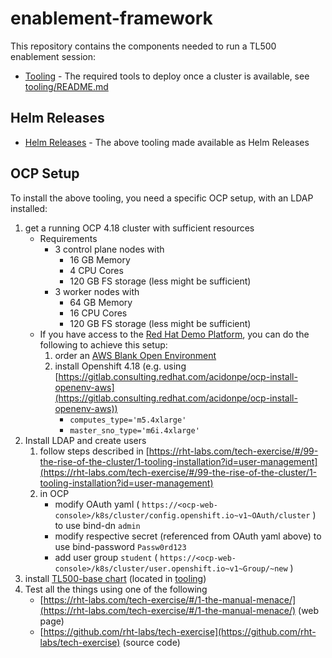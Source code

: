 # enablement-framework

This repository contains the components needed to run a TL500 enablement session:
- [Tooling](tooling) - The required tools to deploy once a cluster is available, see [tooling/README.md](tooling/README.md)

## Helm Releases
- [Helm Releases](http://rht-labs.com/enablement-framework) - The above tooling made available as Helm Releases 

## OCP Setup

To install the above tooling, you need a specific OCP setup, with an LDAP installed:

1. get a running OCP 4.18 cluster with sufficient resources
   - Requirements
     - 3 control plane nodes with
       - 16 GB Memory
       - 4 CPU Cores
       - 120 GB FS storage (less might be sufficient)
     - 3 worker nodes with
       - 64 GB Memory
       - 16 CPU Cores
       - 120 GB FS storage (less might be sufficient)
   - If you have access to the [Red Hat Demo Platform](https://catalog.demo.redhat.com/catalog), you can do the following to achieve this setup:
     	1. order an [AWS Blank Open Environment](https://catalog.demo.redhat.com/catalog?item=babylon-catalog-prod/sandboxes-gpte.sandbox-open.prod&utm_source=webapp&utm_medium=share-link)
     	2. install Openshift 4.18 (e.g. using [https://gitlab.consulting.redhat.com/acidonpe/ocp-install-openenv-aws](https://gitlab.consulting.redhat.com/acidonpe/ocp-install-openenv-aws))
     		- ```computes_type='m5.4xlarge'```
     		- ```master_sno_type='m6i.4xlarge'```
2. Install LDAP and create users
   1. follow steps described in [https://rht-labs.com/tech-exercise/#/99-the-rise-of-the-cluster/1-tooling-installation?id=user-management](https://rht-labs.com/tech-exercise/#/99-the-rise-of-the-cluster/1-tooling-installation?id=user-management)
   2. in OCP
      - modify OAuth yaml ( ```https://<ocp-web-console>/k8s/cluster/config.openshift.io~v1~OAuth/cluster``` ) to use bind-dn ```admin```
      - modify respective secret (referenced from OAuth yaml above) to use bind-password ```Passw0rd123```
      - add user group ```student``` ( ```https://<ocp-web-console>/k8s/cluster/user.openshift.io~v1~Group/~new``` )
3. install [TL500-base chart](enablement-framework/tooling/charts/tl500-base/Chart.yaml) (located in [tooling](tooling))
4. Test all the things using one of the following
   - [https://rht-labs.com/tech-exercise/#/1-the-manual-menace/](https://rht-labs.com/tech-exercise/#/1-the-manual-menace/) (web page)
   - [https://github.com/rht-labs/tech-exercise](https://github.com/rht-labs/tech-exercise) (source code)